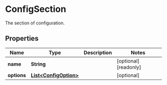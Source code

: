 

# ConfigSection

The section of configuration.

## Properties

Name | Type | Description | Notes
------------ | ------------- | ------------- | -------------
**name** | **String** |  |  [optional] [readonly]
**options** | [**List&lt;ConfigOption&gt;**](ConfigOption.md) |  |  [optional]



